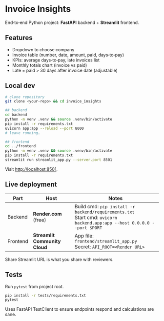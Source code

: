 # Invoice Insights

End‑to‑end Python project: **FastAPI** backend + **Streamlit** frontend.

## Features

* Dropdown to choose company
* Invoice table (number, date, amount, paid, days‑to‑pay)
* KPIs: average days‑to‑pay, late invoices list
* Monthly totals chart (invoice vs paid)
* Late = paid > 30 days after invoice date (adjustable)

## Local dev

```bash
# clone repository
git clone <your‑repo> && cd invoice_insights

## backend
cd backend
python -m venv .venv && source .venv/bin/activate
pip install -r requirements.txt
uvicorn app:app --reload --port 8000
# leave running…

## frontend
cd ../frontend
python -m venv .venv && source .venv/bin/activate
pip install -r requirements.txt
streamlit run streamlit_app.py --server.port 8501
```

Visit <http://localhost:8501>.

## Live deployment

| Part | Host | Notes |
|------|------|-------|
| Backend | **Render.com** (free) | Build cmd: `pip install -r backend/requirements.txt`<br> Start cmd: `uvicorn backend.app:app --host 0.0.0.0 --port $PORT` |
| Frontend | **Streamlit Community Cloud** | App file: `frontend/streamlit_app.py`<br>Secret: `API_ROOT=<Render URL>` |

Share Streamlit URL is what you share with reviewers.

## Tests

Run `pytest` from project root.

```bash
pip install -r tests/requirements.txt
pytest
```

Uses FastAPI TestClient to ensure endpoints respond and calculations are sane.